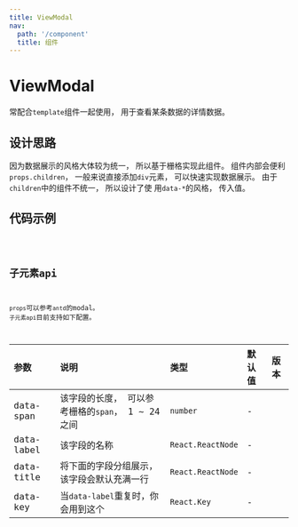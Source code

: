```yaml
---
title: ViewModal
nav:
  path: '/component'
  title: 组件
---
```


# ViewModal

常配合`template`组件一起使用， 用于查看某条数据的详情数据。<br/>

## 设计思路

因为数据展示的风格大体较为统一， 所以基于栅格实现此组件。 组件内部会便利`props.children`，
一般来说直接添加`div`元素， 可以快速实现数据展示。 由于`children`中的组件不统一， 所以设计了使
用`data-*`的风格， 传入值。

## 代码示例

<code src="./demo/index.demo.tsx" />

## 子元素api

`props`可以参考`antd`的modal。
`子元素api`目前支持如下配置。

| 参数 | 说明 | 类型 | 默认值 | 版本 |
| :--- | :--- | :--- | :--- | :--- |
| data-span | 该字段的长度， 可以参考栅格的`span`， 1 ~ 24之间 | `number` | - | |
| data-label | 该字段的名称 | `React.ReactNode` | - | |
| data-title | 将下面的字段分组展示， 该字段会默认充满一行 | `React.ReactNode` | - | |
| data-key | 当`data-label`重复时，你会用到这个 | `React.Key` | - | |
